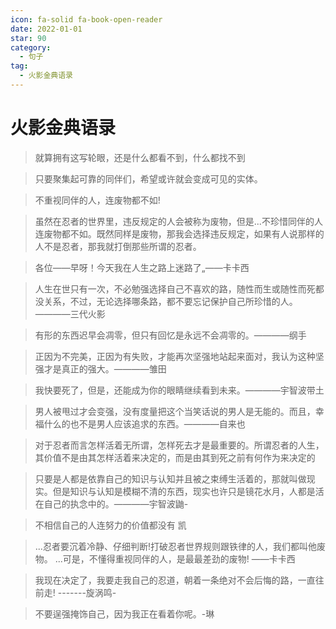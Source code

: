```yaml
---
icon: fa-solid fa-book-open-reader
date: 2022-01-01
star: 90
category:
  - 句子
tag:
  - 火影金典语录
---
```


# 火影金典语录


> 就算拥有这写轮眼，还是什么都看不到，什么都找不到

> 只要聚集起可靠的同伴们，希望或许就会变成可见的实体。

> 不重视同伴的人，连废物都不如!

> 虽然在忍者的世界里，违反规定的人会被称为废物，但是...不珍惜同伴的人连废物都不如。既然同样是废物，那我会选择违反规定，如果有人说那样的人不是忍者，那我就打倒那些所谓的忍者。

> 各位——早呀！今天我在人生之路上迷路了„——卡卡西

> 人生在世只有一次，不必勉强选择自己不喜欢的路，随性而生或随性而死都没关系，不过，无论选择哪条路，都不要忘记保护自己所珍惜的人。————三代火影

> 有形的东西迟早会凋零，但只有回忆是永远不会凋零的。————纲手

> 正因为不完美，正因为有失败，才能再次坚强地站起来面对，我认为这种坚强才是真正的强大。————雏田

> 我快要死了，但是，还能成为你的眼睛继续看到未来。————宇智波带土

> 男人被甩过才会变强，没有度量把这个当笑话说的男人是无能的。而且，幸福什么的也不是男人应该追求的东西。————自来也

> 对于忍者而言怎样活着无所谓，怎样死去才是最重要的。所谓忍者的人生，其价值不是由其怎样活着来决定的，而是由其到死之前有何作为来决定的

> 只要是人都是依靠自己的知识与认知并且被之束缚生活着的，那就叫做现实。但是知识与认知是模糊不清的东西，现实也许只是镜花水月，人都是活在自己的执念中的。————宇智波鼬-

> 不相信自己的人连努力的价值都没有       凯

> ...忍者要沉着冷静、仔细判断!打破忍者世界规则跟铁律的人，我们都叫他废物。 ...可是，不懂得重视同伴的人，是最最差劲的废物!   ——卡卡西

> 我现在决定了，我要走我自己的忍道，朝着一条绝对不会后悔的路，一直往前走! -------旋涡鸣- 

> 不要逞强掩饰自己，因为我正在看着你呢。-琳

